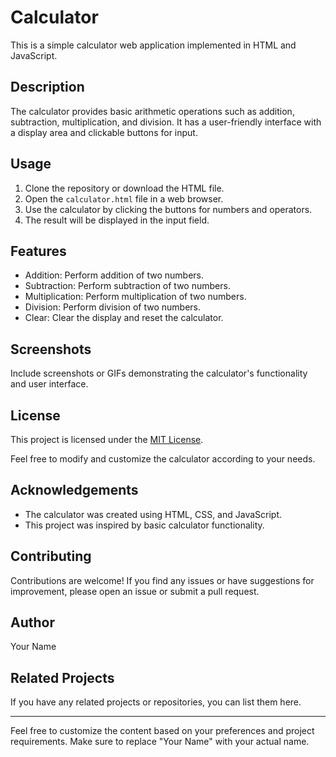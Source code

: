 # Calculator

This is a simple calculator web application implemented in HTML and JavaScript.

## Description

The calculator provides basic arithmetic operations such as addition, subtraction, multiplication, and division. It has a user-friendly interface with a display area and clickable buttons for input.

## Usage

1. Clone the repository or download the HTML file.
2. Open the `calculator.html` file in a web browser.
3. Use the calculator by clicking the buttons for numbers and operators.
4. The result will be displayed in the input field.

## Features

- Addition: Perform addition of two numbers.
- Subtraction: Perform subtraction of two numbers.
- Multiplication: Perform multiplication of two numbers.
- Division: Perform division of two numbers.
- Clear: Clear the display and reset the calculator.

## Screenshots

Include screenshots or GIFs demonstrating the calculator's functionality and user interface.

## License

This project is licensed under the [MIT License](LICENSE).

Feel free to modify and customize the calculator according to your needs.

## Acknowledgements

- The calculator was created using HTML, CSS, and JavaScript.
- This project was inspired by basic calculator functionality.

## Contributing

Contributions are welcome! If you find any issues or have suggestions for improvement, please open an issue or submit a pull request.

## Author

Your Name

## Related Projects

If you have any related projects or repositories, you can list them here.

---

Feel free to customize the content based on your preferences and project requirements. Make sure to replace "Your Name" with your actual name.

